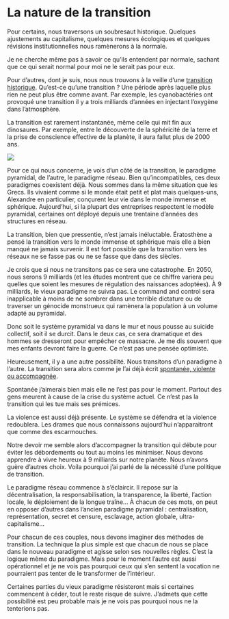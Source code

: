 # La nature de la transition

Pour certains, nous traversons un soubresaut historique. Quelques ajustements au capitalisme, quelques mesures écologiques et quelques révisions institutionnelles nous ramènerons à la normale.<span id="more-3834"></span>

Je ne cherche même pas à savoir ce qu’ils entendent par normale, sachant que ce qui serait normal pour moi ne le serait pas pour eux.

Pour d’autres, dont je suis, nous nous trouvons à la veille d’une [transition historique](https://tcrouzet.com/2008/04/17/epoque-de-transition-ou-pas/). Qu’est-ce qu’une transition ? Une période après laquelle plus rien ne peut plus être comme avant. Par exemple, les cyanobactéries ont provoqué une transition il y a trois milliards d’années en injectant l’oxygène dans l’atmosphère.

La transition est rarement instantanée, même celle qui mit fin aux dinosaures. Par exemple, entre le découverte de la sphéricité de la terre et la prise de conscience effective de la planète, il aura fallut plus de 2000 ans.

![](https://tcrouzet.com/images_tc//home/hebergement/tcrouzet/blog/images_tc/2008/11/vs.png)

Pour ce qui nous concerne, je vois d’un côté de la transition, le paradigme pyramidal, de l’autre, le paradigme réseau. Bien qu’incompatibles, ces deux paradigmes coexistent déjà. Nous sommes dans la même situation que les Grecs. Ils vivaient comme si le monde était petit et plat mais quelques-uns, Alexandre en particulier, conçurent leur vie dans le monde immense et sphérique. Aujourd’hui, si la plupart des entreprises respectent le modèle pyramidal, certaines ont déployé depuis une trentaine d’années des structures en réseau.

La transition, bien que pressentie, n’est jamais inéluctable. Ératosthène a pensé la transition vers le monde immense et sphérique mais elle a bien manqué ne jamais survenir. Il est fort possible que la transition vers les réseaux ne se fasse pas ou ne se fasse que dans des siècles.

Je crois que si nous ne transitons pas ce sera une catastrophe. En 2050, nous serons 9 milliards (et les études montrent que ce chiffre variera peu quelles que soient les mesures de régulation des naissances adoptées). À 9 milliards, le vieux paradigme ne suivra pas. Le command and control sera inapplicable à moins de ne sombrer dans une terrible dictature ou de traverser un génocide monstrueux qui ramènera la population à un volume adapté au pyramidal.

Donc soit le système pyramidal va dans le mur et nous pousse au suicide collectif, soit il se durcit. Dans le deux cas, ce sera dramatique et des hommes se dresseront pour empêcher ce massacre. Je me dis souvent que mes enfants devront faire la guerre. Ce n’est pas une pensée optimiste.

Heureusement, il y a une autre possibilité. Nous transitons d’un paradigme à l’autre. La transition sera alors comme je l’ai déjà écrit [spontanée, violente ou accompagnée](https://tcrouzet.com/2008/11/23/pour-une-politique-de-transition/).

Spontanée j’aimerais bien mais elle ne l’est pas pour le moment. Partout des gens meurent à cause de la crise du système actuel. Ce n’est pas la transition qui les tue mais ses prémices.

La violence est aussi déjà présente. Le système se défendra et la violence redoublera. Les drames que nous connaissons aujourd’hui n’apparaitront que comme des escarmouches.

Notre devoir me semble alors d’accompagner la transition qui débute pour éviter les débordements ou tout au moins les minimiser. Nous devons apprendre à vivre heureux à 9 milliards sur notre planète. Nous n’avons guère d’autres choix. Voila pourquoi j’ai parlé de la nécessité d’une politique de transition.

Le paradigme réseau commence à s’éclaircir. Il repose sur la décentralisation, la responsabilisation, la transparence, la liberté, l’action locale, le déploiement de la longue traîne… À chacun de ces mots, on peut en opposer d’autres dans l’ancien paradigme pyramidal : centralisation, représentation, secret et censure, esclavage, action globale, ultra-capitalisme…

Pour chacun de ces couples, nous devons imaginer des méthodes de transition. La technique la plus simple est que chacun de nous se place dans le nouveau paradigme et agisse selon ses nouvelles règles. C’est la logique même du paradigme. Mais pour le moment l’autre est aussi opérationnel et je ne vois pas pourquoi ceux qui s’en sentent la vocation ne pourraient pas tenter de le transformer de l’intérieur.

Certaines parties du vieux paradigme résisteront mais si certaines commencent à céder, tout le reste risque de suivre. J’admets que cette possibilité est peu probable mais je ne vois pas pourquoi nous ne la tenterions pas.